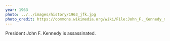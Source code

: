 ```yaml
---
year: 1963
photo: ../../images/history/1963_jfk.jpg
photo_credit: https://commons.wikimedia.org/wiki/File:John_F._Kennedy_motorcade,_Dallas.jpg
---
```


President John F. Kennedy is assassinated.
